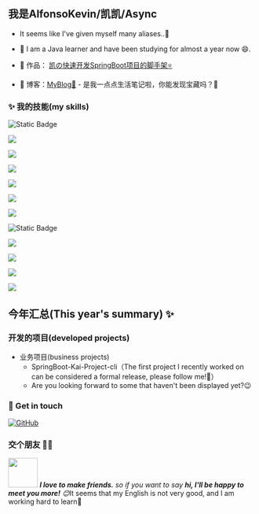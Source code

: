 ## 我是AlfonsoKevin/凯凯/Async

- It seems like I've given myself many aliases..🤔

- 🌹 I am a Java learner and have been studying for almost a year now 😄.

- 🏡 作品： <a href="https://github.com/AlfonsoKevin/Kai-Project" target="_blank">凯の快速开发SpringBoot项目的脚手架⭐</a>
- :pencil: 博客：[MyBlog💬](https://www.mynow.top/) - 是我一点点生活笔记啦，你能发现宝藏吗？🤔

### ✨ 我的技能(my skills)   

![Static Badge](https://img.shields.io/badge/-c-%23A8B9CC?style=flat-square&logo=c&logoColor=fff) 

![](https://img.shields.io/badge/-Java-4C7491?style=flat-square&logo=java&logoColor=fff) 

![](https://img.shields.io/badge/-MySQL-4479A1?style=flat-square&logo=MySQL&logoColor=fff)  

![](https://img.shields.io/badge/-Thymeleaf-%23005F0F?style=flat-square&logo=Thymeleaf&logoColor=fff) 

![](https://img.shields.io/badge/-Spring-5FB832?style=flat-square&logo=Spring&logoColor=fff) 

![](https://img.shields.io/badge/-SpringMVC-%236DB33F?style=flat-square&logo=Spring&logoColor=fff) 

![](https://img.shields.io/badge/-SpringBoot-%236DB33F?style=flat-square&logo=SpringBoot&logoColor=fff)  

![Static Badge](https://img.shields.io/badge/-Mybatis-important?style=flat-square&logo=Mybatis&logoColor=fff) 

![](https://img.shields.io/badge/-MybatisPlus-critical?style=flat-square&logo=Mybatis-plus&logoColor=fff) 

![](https://img.shields.io/badge/-Linux-000000?style=flat-square&logo=Linux&logoColor=fff) 

![](https://img.shields.io/badge/-Redis-DC382D?style=flat-square&logo=Redis&logoColor=fff) 

![](https://img.shields.io/badge/-Git-E84E31?style=flat-square&logo=Git&logoColor=fff) 



## 今年汇总(This year's summary) ✨




### 开发的项目(developed projects)

- 业务项目(business projects)
  - SpringBoot-Kai-Project-cli（The first project I recently worked on can be considered a formal release, please follow me!🥳） 
  - Are you looking forward to some that haven't been displayed yet?😉




### 🎉 Get in touch

[![GitHub](https://img.shields.io/badge/GitHub-grey?logo=github)](https://github.com/AlfonsoKevin)

### 交个朋友 👬🏻

<img src="https://media.giphy.com/media/LnQjpWaON8nhr21vNW/giphy.gif" width="60"> <em><b>I love to make friends.</b> so if you want to say <b>hi, I'll be happy to meet you more!</b> 😊</em>It seems that my English is not very good, and I am working hard to learn🔭

